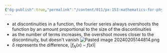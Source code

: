 ```yaml
---
{"dg-publish":true,"permalink":"/content/011/px-153-mathematics-for-physicists/term-2/px-153-j-fourier-series/px-153-j9-overshoot-and-gibbs-phenomenon/","created":"2024-11-25T10:50:32.000+00:00","updated":"2024-11-26T19:39:47.560+00:00"}
---
```


- at discontinuities in a function, the fourier series always overshoots the function by an amount proportional to the size of the discontinuities
- as the number of terms increases, the overshoot moves closer to the discontinuity, but doesn't vanish
![Pasted image 20240205144814.png](/img/user/pics/Pasted%20image%2020240205144814.png)
- $\delta$ represents the difference, $|f_{N}(x)-f(x)|$
